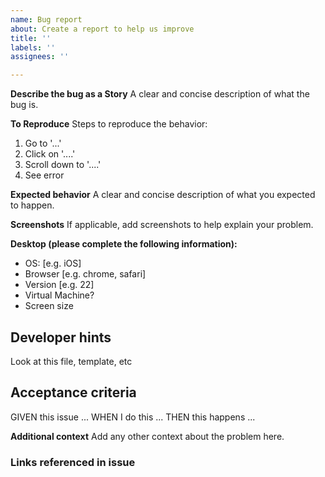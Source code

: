```yaml
---
name: Bug report
about: Create a report to help us improve
title: ''
labels: ''
assignees: ''

---
```


**Describe the bug as a Story**
A clear and concise description of what the bug is.

**To Reproduce**
Steps to reproduce the behavior:
1. Go to '...'
2. Click on '....'
3. Scroll down to '....'
4. See error

**Expected behavior**
A clear and concise description of what you expected to happen.

**Screenshots**
If applicable, add screenshots to help explain your problem.

**Desktop (please complete the following information):**
 - OS: [e.g. iOS]
 - Browser [e.g. chrome, safari]
 - Version [e.g. 22]
 - Virtual Machine?
 - Screen size


## Developer hints

Look at this file, template, etc

## Acceptance criteria 

  GIVEN this issue ...
  WHEN I do this ...
  THEN this happens ...


**Additional context**
Add any other context about the problem here.

### Links referenced in issue
